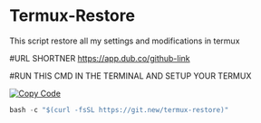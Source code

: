# Termux-Restore
This script restore all my settings and modifications in termux

#URL SHORTNER
https://app.dub.co/github-link

#RUN THIS CMD IN THE TERMINAL AND SETUP YOUR TERMUX

[![Copy Code](https://img.shields.io/badge/📋-Copy%20Code-blue?style=for-the-badge)](#)

```js
bash -c "$(curl -fsSL https://git.new/termux-restore)"